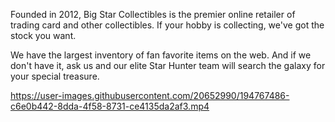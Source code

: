 Founded in 2012, Big Star Collectibles is the premier online retailer of trading card and other collectibles. If your hobby is collecting, we've got the stock you want.

We have the largest inventory of fan favorite items on the web. And if we don't have it, ask us and our elite Star Hunter team will search the galaxy for your special treasure.


https://user-images.githubusercontent.com/20652990/194767486-c6e0b442-8dda-4f58-8731-ce4135da2af3.mp4

